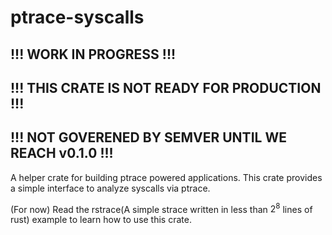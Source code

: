 # ptrace-syscalls

## !!! WORK IN PROGRESS !!!

## !!! THIS CRATE IS NOT READY FOR PRODUCTION !!!

## !!! NOT GOVERENED BY SEMVER UNTIL WE REACH v0.1.0 !!!

A helper crate for building ptrace powered applications.
This crate provides a simple interface to analyze syscalls via ptrace.

(For now) Read the rstrace(A simple strace written in less than $2^8$ lines of rust) example to learn how to use this crate.
